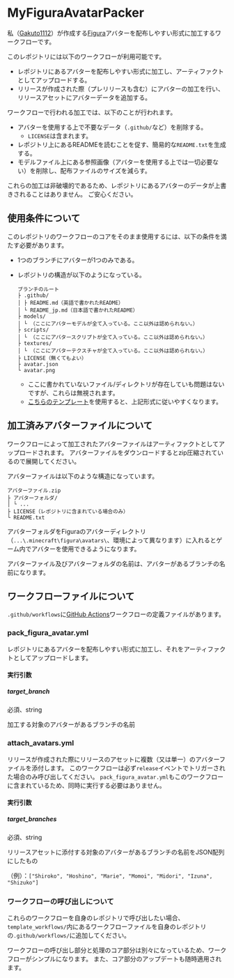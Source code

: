 # MyFiguraAvatarPacker
私（[Gakuto1112](https://github.com/Gakuto1112)）が作成する[Figura](https://modrinth.com/mod/figura)アバターを配布しやすい形式に加工するワークフローです。

このレポジトリには以下のワークフローが利用可能です。

- レポジトリにあるアバターを配布しやすい形式に加工し、アーティファクトとしてアップロードする。
- リリースが作成された際（プレリリースも含む）にアバターの加工を行い、リリースアセットにアバターデータを追加する。

ワークフローで行われる加工では、以下のことが行われます。

- アバターを使用する上で不要なデータ（`.github/`など）を削除する。
  - `LICENSE`は含まれます。
- レポジトリ上にあるREADMEを読むことを促す、簡易的な`README.txt`を生成する。
- モデルファイル上にある参照画像（アバターを使用する上では一切必要ない）を削除し、配布ファイルのサイズを減らす。

これらの加工は非破壊的であるため、レポジトリにあるアバターのデータが上書きされることはありません。
ご安心ください。

## 使用条件について
このレポジトリのワークフローのコアをそのまま使用するには、以下の条件を満たす必要があります。

- 1つのブランチにアバターが1つのみである。
- レポジトリの構造が以下のようになっている。

  ```
  ブランチのルート
  ├ .github/
  │ ├ README.md（英語で書かれたREADME）
  │ └ README_jp.md（日本語で書かれたREADME）
  ├ models/
  │ └ （ここにアバターモデルが全て入っている。ここ以外は認められない。）
  ├ scripts/
  │ └ （ここにアバタースクリプトが全て入っている。ここ以外は認められない。）
  ├ textures/
  │ └ （ここにアバターテクスチャが全て入っている。ここ以外は認められない。）
  ├ LICENSE（無くてもよい）
  ├ avatar.json
  └ avatar.png
  ```

  - ここに書かれていないファイル/ディレクトリが存在していも問題はないですが、これらは無視されます。
  - [こちらのテンプレート](https://github.com/Gakuto1112/FiguraAvatarTemplate)を使用すると、上記形式に従いやすくなります。

## 加工済みアバターファイルについて
ワークフローによって加工されたアバターファイルはアーティファクトとしてアップロードされます。
アバターファイルをダウンロードするとzip圧縮されているので展開してください。

アバターファイルは以下のような構造になっています。

```
アバターファイル.zip
├ アバターフォルダ/
│ └ ...
├ LICENSE（レポジトリに含まれている場合のみ）
└ README.txt
```

アバターフォルダをFiguraのアバターディレクトリ（`...\.minecraft\figura\avatars\`、環境によって異なります）に入れるとゲーム内でアバターを使用できるようになります。

アバターファイル及びアバターフォルダの名前は、アバターがあるブランチの名前になります。

## ワークフローファイルについて
`.github/workflows`に[GitHub Actions](https://github.co.jp/features/actions)ワークフローの定義ファイルがあります。

### pack_figura_avatar.yml
レポジトリにあるアバターを配布しやすい形式に加工し、それをアーティファクトとしてアップロードします。

#### 実行引数
##### target_branch
必須、string

加工する対象のアバターがあるブランチの名前

### attach_avatars.yml
リリースが作成された際にリリースのアセットに複数（又は単一）のアバターファイルを添付します。
このワークフローは必ず`release`イベントでトリガーされた場合のみ呼び出してください。
`pack_figura_avatar.yml`もこのワークフローに含まれているため、同時に実行する必要はありません。

#### 実行引数
##### target_branches
必須、string

リリースアセットに添付する対象のアバターがあるブランチの名前をJSON配列にしたもの

（例）：`["Shiroko", "Hoshino", "Marie", "Momoi", "Midori", "Izuna", "Shizuko"]`

### ワークフローの呼び出しについて
これらのワークフローを自身のレポジトリで呼び出したい場合、`template_workflows/`内にあるワークフローファイルを自身のレポジトリの`.github/workflows/`に追加してください。

ワークフローの呼び出し部分と処理のコア部分は別々になっているため、ワークフローがシンプルになります。
また、コア部分のアップデートも随時適用されます。